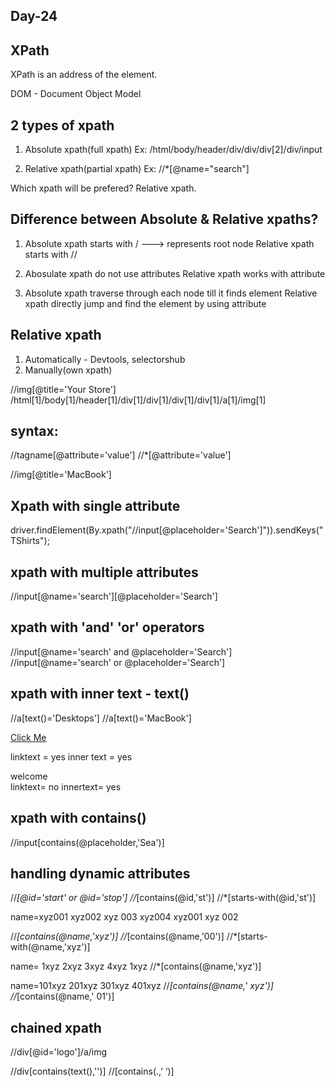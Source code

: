 Day-24
---------
XPath
----
XPath is an address of the element.

DOM - Document Object Model

2 types of xpath
-----------
1) Absolute xpath(full xpath)
   Ex: 	/html/body/header/div/div/div[2]/div/input

2) Relative xpath(partial xpath)
   Ex: //*[@name="search"]

Which xpath will be prefered?
Relative xpath.


Difference between Absolute & Relative xpaths?
------------------
1) Absolute xpath starts with  /     ---> represents root node
   Relative xpath starts with  //

2) Abosulate xpath do not use attributes
   Relative xpath works with attribute

3) Absolute xpath traverse through each node till it finds element
   Relative xpath directly jump and find the element by using attribute

Relative xpath
----------------
1) Automatically - Devtools, selectorshub
2) Manually(own xpath)


//img[@title='Your Store']
/html[1]/body[1]/header[1]/div[1]/div[1]/div[1]/div[1]/a[1]/img[1]


syntax:
----
//tagname[@attribute='value']
//*[@attribute='value']

//img[@title='MacBook']


Xpath with single attribute
----
driver.findElement(By.xpath("//input[@placeholder='Search']")).sendKeys("TShirts");


xpath with multiple attributes
-------
//input[@name='search'][@placeholder='Search']

xpath with 'and'  'or' operators
-------------------------


//input[@name='search' and @placeholder='Search']
//input[@name='search' or @placeholder='Search']

xpath with inner text - text()
-----------
//a[text()='Desktops']
//a[text()='MacBook']


<a href="https://xyz.com"> Click Me </a>

linktext = yes
inner text = yes

<div>welcome</div>
linktext= no
innertext= yes


xpath with contains()
---------------------
//input[contains(@placeholder,'Sea')]


handling dynamic attributes
-------------

//*[@id='start' or @id='stop']
//*[contains(@id,'st')]
//*[starts-with(@id,'st')]


name=xyz001  xyz002   xyz 003 xyz004 xyz001 xyz 002

//*[contains(@name,'xyz')]
//*[contains(@name,'00')]
//*[starts-with(@name,'xyz')]


name= 1xyz 2xyz 3xyz 4xyz 1xyz
//*[contains(@name,'xyz')]


name=101xyz  201xyz  301xyz  401xyz
//*[contains(@name,' xyz')]
//*[contains(@name,' 01')]

chained xpath
---------------
//div[@id='logo']/a/img



<div></div>

//div[contains(text(),'')]
//[contains(.,’ ‘)] 









































